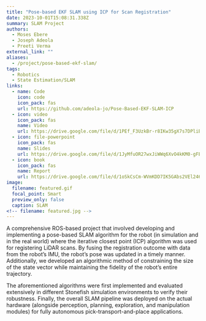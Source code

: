 ```yaml
---
title: "Pose-based EKF SLAM using ICP for Scan Registration"
date: 2023-10-01T15:08:31.338Z
summary: SLAM Project
authors:
  - Moses Ebere
  - Joseph Adeola
  - Preeti Verma
external_link: ""
aliases:
  - /project/pose-based-ekf-slam/
tags:
  - Robotics
  - State Estimation/SLAM
links:
  - name: Code
    icon: code
    icon_pack: fas
    url: https://github.com/adeola-jo/Pose-Based-EKF-SLAM-ICP
  - icon: video
    icon_pack: fas
    name: Video
    url: https://drive.google.com/file/d/1PEf_F3UzkBr-r8IKw35gX7s7DPliBYtB/view?usp=sharing
  - icon: file-powerpoint
    icon_pack: fas
    name: Slides
    url: https://drive.google.com/file/d/1JyMfuOR27wxJiWWq6XvO4kKM0-gFEU43/view?usp=sharing
  - icon: book
    icon_pack: fas
    name: Report
    url: https://drive.google.com/file/d/1oSkCsCm-WVmKDD7IK5GAbs2VEl246Cdo/view?usp=sharing
image:
  filename: featured.gif
  focal_point: Smart
  preview_only: false
  caption: SLAM
<!-- filename: featured.jpg -->
---
```

A comprehensive ROS-based project that involved developing and implementing a pose-based SLAM algorithm for the robot (in simulation and in the real world) where the iterative closest point (ICP) algorithm was used for registering LiDAR scans. By fusing the registration outcome with data from the robot’s IMU, the robot’s pose was updated in a timely manner. Additionally, we developed an algorithmic method of constraining the size of the state vector while maintaining the fidelity of the robot’s entire trajectory.



T﻿he aforementioned algorithms were first implemented and evaluated extensively in different Stonefish simulation environments to verify their robustness. Finally, the overall SLAM pipeline was deployed on the actual hardware (alongside perception, planning, exploration, and manipulation modules) for fully autonomous pick-transport-and-place applications.
